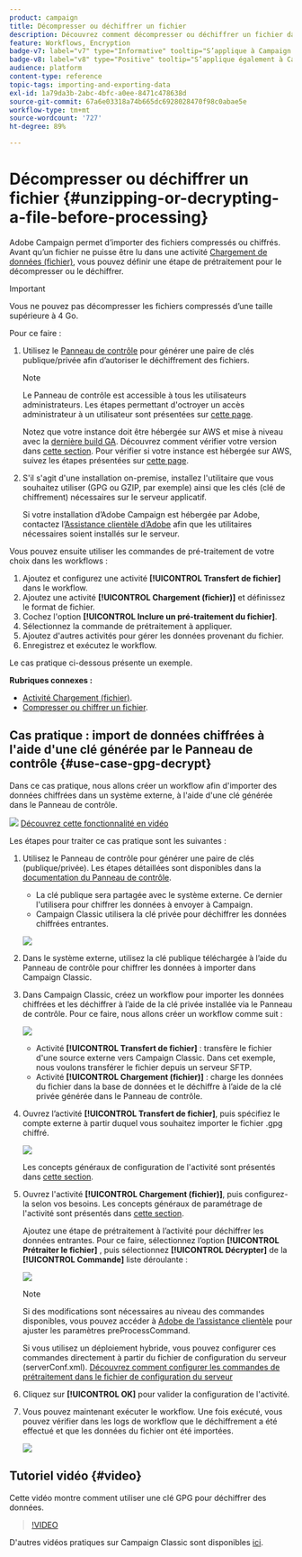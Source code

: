 ```yaml
---
product: campaign
title: Décompresser ou déchiffrer un fichier
description: Découvrez comment décompresser ou déchiffrer un fichier dans Campaign avant de le traiter.
feature: Workflows, Encryption
badge-v7: label="v7" type="Informative" tooltip="S’applique à Campaign Classic v7"
badge-v8: label="v8" type="Positive" tooltip="S’applique également à Campaign v8"
audience: platform
content-type: reference
topic-tags: importing-and-exporting-data
exl-id: 1a79da3b-2abc-4bfc-a0ee-8471c478638d
source-git-commit: 67a6e03318a74b665dc6928028470f98c0abae5e
workflow-type: tm+mt
source-wordcount: '727'
ht-degree: 89%

---
```



# Décompresser ou déchiffrer un fichier {#unzipping-or-decrypting-a-file-before-processing}

Adobe Campaign permet d’importer des fichiers compressés ou chiffrés. Avant qu’un fichier ne puisse être lu dans une activité [Chargement de données (fichier)](../../workflow/using/data-loading-file.md), vous pouvez définir une étape de prétraitement pour le décompresser ou le déchiffrer.

>[!IMPORTANT]
>
>Vous ne pouvez pas décompresser les fichiers compressés d’une taille supérieure à 4 Go.

Pour ce faire :

1. Utilisez le [Panneau de contrôle](https://experienceleague.adobe.com/docs/control-panel/using/instances-settings/gpg-keys-management.html?lang=fr#decrypting-data) pour générer une paire de clés publique/privée afin d’autoriser le déchiffrement des fichiers.

   >[!NOTE]
   >
   >Le Panneau de contrôle est accessible à tous les utilisateurs administrateurs. Les étapes permettant d&#39;octroyer un accès administrateur à un utilisateur sont présentées sur [cette page](https://experienceleague.adobe.com/docs/control-panel/using/discover-control-panel/managing-permissions.html?lang=fr#discover-control-panel).
   >
   >Notez que votre instance doit être hébergée sur AWS et mise à niveau avec la [dernière build GA](../../rn/using/rn-overview.md). Découvrez comment vérifier votre version dans [cette section](../../platform/using/launching-adobe-campaign.md#getting-your-campaign-version). Pour vérifier si votre instance est hébergée sur AWS, suivez les étapes présentées sur [cette page](https://experienceleague.adobe.com/docs/control-panel/using/faq.html?lang=fr).

1. S&#39;il s&#39;agit d&#39;une installation on-premise, installez l&#39;utilitaire que vous souhaitez utiliser (GPG ou GZIP, par exemple) ainsi que les clés (clé de chiffrement) nécessaires sur le serveur applicatif.

   Si votre installation d’Adobe Campaign est hébergée par Adobe, contactez l’[Assistance clientèle d’Adobe](https://helpx.adobe.com/fr/enterprise/admin-guide.html/enterprise/using/support-for-experience-cloud.ug.html) afin que les utilitaires nécessaires soient installés sur le serveur.

Vous pouvez ensuite utiliser les commandes de pré-traitement de votre choix dans les workflows :

1. Ajoutez et configurez une activité **[!UICONTROL Transfert de fichier]** dans le workflow.
1. Ajoutez une activité **[!UICONTROL Chargement (fichier)]** et définissez le format de fichier.
1. Cochez l&#39;option **[!UICONTROL Inclure un pré-traitement du fichier]**.
1. Sélectionnez la commande de prétraitement à appliquer.
1. Ajoutez d&#39;autres activités pour gérer les données provenant du fichier.
1. Enregistrez et exécutez le workflow.

Le cas pratique ci-dessous présente un exemple.

**Rubriques connexes :**

* [Activité Chargement (fichier)](../../workflow/using/data-loading-file.md).
* [Compresser ou chiffrer un fichier](../../workflow/using/how-to-use-workflow-data.md#zipping-or-encrypting-a-file).

## Cas pratique : import de données chiffrées à l&#39;aide d&#39;une clé générée par le Panneau de contrôle {#use-case-gpg-decrypt}

Dans ce cas pratique, nous allons créer un workflow afin d&#39;importer des données chiffrées dans un système externe, à l&#39;aide d&#39;une clé générée dans le Panneau de contrôle.

![](assets/do-not-localize/how-to-video.png) [Découvrez cette fonctionnalité en vidéo](#video)

Les étapes pour traiter ce cas pratique sont les suivantes :

1. Utilisez le Panneau de contrôle pour générer une paire de clés (publique/privée). Les étapes détaillées sont disponibles dans la [documentation du Panneau de contrôle](https://experienceleague.adobe.com/docs/control-panel/using/instances-settings/gpg-keys-management.html?lang=fr#decrypting-data).

   * La clé publique sera partagée avec le système externe. Ce dernier l&#39;utilisera pour chiffrer les données à envoyer à Campaign.
   * Campaign Classic utilisera la clé privée pour déchiffrer les données chiffrées entrantes.

   ![](assets/gpg_generate.png)

1. Dans le système externe, utilisez la clé publique téléchargée à l’aide du Panneau de contrôle pour chiffrer les données à importer dans Campaign Classic.

1. Dans Campaign Classic, créez un workflow pour importer les données chiffrées et les déchiffrer à l’aide de la clé privée installée via le Panneau de contrôle. Pour ce faire, nous allons créer un workflow comme suit :

   ![](assets/gpg_import_workflow.png)

   * Activité **[!UICONTROL Transfert de fichier]** : transfère le fichier d&#39;une source externe vers Campaign Classic. Dans cet exemple, nous voulons transférer le fichier depuis un serveur SFTP.
   * Activité **[!UICONTROL Chargement (fichier)]** : charge les données du fichier dans la base de données et le déchiffre à l’aide de la clé privée générée dans le Panneau de contrôle.

1. Ouvrez l’activité **[!UICONTROL Transfert de fichier]**, puis spécifiez le compte externe à partir duquel vous souhaitez importer le fichier .gpg chiffré.

   ![](assets/gpg_key_transfer.png)

   Les concepts généraux de configuration de l&#39;activité sont présentés dans [cette section](../../workflow/using/file-transfer.md).

1. Ouvrez l&#39;activité **[!UICONTROL Chargement (fichier)]**, puis configurez-la selon vos besoins. Les concepts généraux de paramétrage de l&#39;activité sont présentés dans [cette section](../../workflow/using/data-loading-file.md).

   Ajoutez une étape de prétraitement à l’activité pour déchiffrer les données entrantes. Pour ce faire, sélectionnez l’option **[!UICONTROL Prétraiter le fichier]** , puis sélectionnez **[!UICONTROL Décrypter]** de la **[!UICONTROL Commande]** liste déroulante :

   ![](assets/gpg_load.png)

   >[!NOTE]
   >
   >Si des modifications sont nécessaires au niveau des commandes disponibles, vous pouvez accéder à [Adobe de l’assistance clientèle](https://helpx.adobe.com/fr/enterprise/admin-guide.html/enterprise/using/support-for-experience-cloud.ug.html) pour ajuster les paramètres preProcessCommand.
   >
   >Si vous utilisez un déploiement hybride, vous pouvez configurer ces commandes directement à partir du fichier de configuration du serveur (serverConf.xml). [Découvrez comment configurer les commandes de prétraitement dans le fichier de configuration du serveur](../../installation/using/the-server-configuration-file.md#preprocesscommand)

1. Cliquez sur **[!UICONTROL OK]** pour valider la configuration de l&#39;activité.

1. Vous pouvez maintenant exécuter le workflow. Une fois exécuté, vous pouvez vérifier dans les logs de workflow que le déchiffrement a été effectué et que les données du fichier ont été importées.

   ![](assets/gpg_run.png)

## Tutoriel vidéo {#video}

Cette vidéo montre comment utiliser une clé GPG pour déchiffrer des données.

>[!VIDEO](https://video.tv.adobe.com/v/36482?quality=12)

D&#39;autres vidéos pratiques sur Campaign Classic sont disponibles [ici](https://experienceleague.adobe.com/docs/campaign-classic-learn/tutorials/overview.html?lang=fr).
